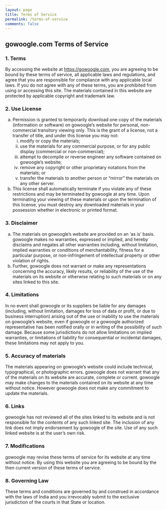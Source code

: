 ```yaml
---
layout: page
title: Terms of Service
permalink: /terms-of-service
comments: false
---
```

<h2>gowoogle.com Terms of Service</h2>
<h3>1. Terms</h3><p>By accessing the website at <a href="https://gowoogle.com">https://gowoogle.com</a>, you are agreeing to be bound by these terms of service, all applicable laws and regulations, and agree that you are responsible for compliance with any applicable local laws. If you do not agree with any of these terms, you are prohibited from using or accessing this site. The materials contained in this website are protected by applicable copyright and trademark law.</p>
<h3>2. Use License</h3>
<ol type="a"><li color="black">Permission is granted to temporarily download one copy of the materials (information or software) on gowoogle’s website for personal, non-commercial transitory viewing only. This is the grant of a license, not a transfer of title, and under this license you may not:<ol type="i">
<li>modify or copy the materials;</li>
<li>use the materials for any commercial purpose, or for any public display (commercial or non-commercial);</li>
<li>attempt to decompile or reverse engineer any software contained on gowoogle’s website;</li>
<li>remove any copyright or other proprietary notations from the materials; or</li>
<li>transfer the materials to another person or “mirror” the materials on any other server.</li></ol></li>
<li>This license shall automatically terminate if you violate any of these restrictions and may be terminated by gowoogle at any time. Upon terminating your viewing of these materials or upon the termination of this license, you must destroy any downloaded materials in your possession whether in electronic or printed format.</li></ol>
<h3>3. Disclaimer</h3><ol type="a"><li>The materials on gowoogle’s website are provided on an ‘as is’ basis. gowoogle makes no warranties, expressed or implied, and hereby disclaims and negates all other warranties including, without limitation, implied warranties or conditions of merchantability, fitness for a particular purpose, or non-infringement of intellectual property or other violation of rights.</li>
<li>Further, gowoogle does not warrant or make any representations concerning the accuracy, likely results, or reliability of the use of the materials on its website or otherwise relating to such materials or on any sites linked to this site.</li></ol>
<h3>4. Limitations</h3>
<p>In no event shall gowoogle or its suppliers be liable for any damages (including, without limitation, damages for loss of data or profit, or due to business interruption) arising out of the use or inability to use the materials on gowoogle’s website, even if gowoogle or a gowoogle authorized representative has been notified orally or in writing of the possibility of such damage. Because some jurisdictions do not allow limitations on implied warranties, or limitations of liability for consequential or incidental damages, these limitations may not apply to you.</p>
<h3>5. Accuracy of materials</h3>
<p>The materials appearing on gowoogle’s website could include technical, typographical, or photographic errors. gowoogle does not warrant that any of the materials on its website are accurate, complete or current. gowoogle may make changes to the materials contained on its website at any time without notice. However gowoogle does not make any commitment to update the materials.</p>
<h3>6. Links</h3>
<p>gowoogle has not reviewed all of the sites linked to its website and is not responsible for the contents of any such linked site. The inclusion of any link does not imply endorsement by gowoogle of the site. Use of any such linked website is at the user’s own risk.</p>
<h3>7. Modifications</h3>
<p>gowoogle may revise these terms of service for its website at any time without notice. By using this website you are agreeing to be bound by the then current version of these terms of service.</p>
<h3>8. Governing Law</h3>
<p>These terms and conditions are governed by and construed in accordance with the laws of India and you irrevocably submit to the exclusive jurisdiction of the courts in that State or location.</p>
